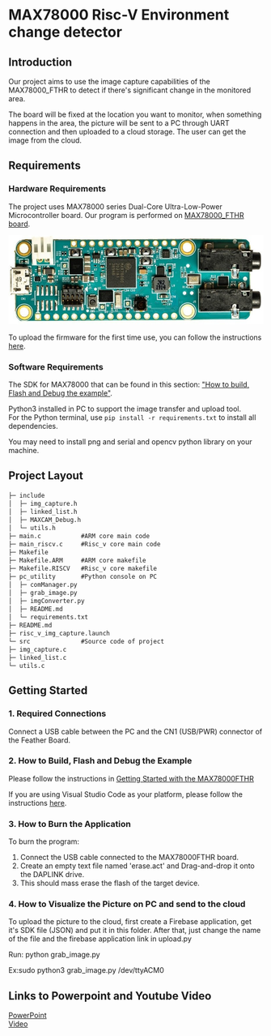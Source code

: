 # MAX78000 Risc-V Environment change detector

## Introduction

Our project aims to use the image capture capabilities of the MAX78000_FTHR to detect if there's significant change in the monitored area.

The board will be fixed at the location you want to monitor, when something happens in the  area, the picture will be sent to a PC through UART connection and then uploaded to a cloud storage. The user can get the image from the cloud.

## Requirements

### Hardware Requirements

The project uses MAX78000 series Dual-Core Ultra-Low-Power Microcontroller board. Our program is performed on [MAX78000_FTHR board](https://www.analog.com/media/en/technical-documentation/data-sheets/max78000fthr.pdf).

![Board pic](./images/max78000fthr.jpg)

To upload the firmware for the first time use, you can follow the instructions [here](https://github.com/MaximIntegratedAI/MaximAI_Documentation/blob/master/MAX78000_Feather/README.md#first-time-firmware-updates).

### Software Requirements

The SDK for MAX78000 that can be found in this section: ["How to build, Flash and Debug the example"](#2-how-to-build-flash-and-debug-the-example).  

Python3 installed in PC to support the image transfer and upload tool.  
For the Python terminal, use `pip install -r requirements.txt` to install all dependencies.

You may need to install png and serial and opencv python library on your machine.


## Project Layout  

    ├─ include
    │  ├─ img_capture.h
    │  ├─ linked_list.h
    │  ├─ MAXCAM_Debug.h
    │  └─ utils.h
    ├─ main.c           #ARM core main code
    ├─ main_riscv.c     #Risc_v core main code
    ├─ Makefile         
    ├─ Makefile.ARM     #ARM core makefile
    ├─ Makefile.RISCV   #Risc_v core makefile
    ├─ pc_utility       #Python console on PC
    │  ├─ comManager.py
    │  ├─ grab_image.py
    │  ├─ imgConverter.py
    │  ├─ README.md
    │  └─ requirements.txt
    ├─ README.md
    ├─ risc_v_img_capture.launch
    └─ src              #Source code of project
    ├─ img_capture.c
    ├─ linked_list.c
    └─ utils.c

## Getting Started  

### 1.  Required Connections  

Connect a USB cable between the PC and the CN1 (USB/PWR) connector of the Feather Board.  

### 2.  How to Build, Flash and Debug the Example  

Please follow the instructions in [Getting Started with the MAX78000FTHR](https://github.com/MaximIntegratedAI/MaximAI_Documentation/blob/master/MAX78000_Feather/README.md#getting-started-with-the-max78000fthr)

If you are using Visual Studio Code as your platform, please follow the instructions  [here](.vscode/readme.md).

### 3. How to Burn the Application  

To burn the program:

1. Connect the USB cable connected to the MAX78000FTHR board.
2. Create an empty text file named 'erase.act' and Drag-and-drop it onto the DAPLINK drive.
3. This should mass erase the flash of the target device.

### 4. How to Visualize the Picture on PC and send to the cloud

To upload the picture to the cloud, first create a Firebase application, get it's SDK file (JSON) and put it in this folder. After that, just change the name of the file and the firebase application link in upload.py

Run:  python grab_image.py <comport>  

Ex:sudo python3 grab_image.py /dev/ttyACM0


## Links to Powerpoint and Youtube Video

[PowerPoint](https://docs.google.com/presentation/d/1iDG8Hwt4incC3QIWbK0QsuGcLuzB3y-jmzu0u0kR7mA/edit?usp=sharing)  
[Video](https://youtu.be/qPhET3jG1A0)
